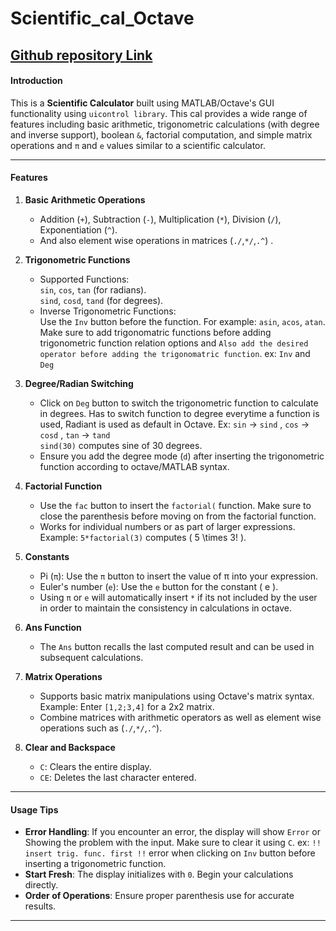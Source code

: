 # Scientific_cal_Octave
[Github repository Link](https://github.com/Def119/Scientific_cal_Octave)
---

#### **Introduction**

This is a **Scientific Calculator** built using MATLAB/Octave's GUI functionality using `uicontrol library`. This cal provides a wide range of features including basic arithmetic, trigonometric calculations (with degree and inverse support), boolean `&`, factorial computation, and simple matrix operations and `π` and `e` values similar to a scientific calculator.

---

#### **Features**

1. **Basic Arithmetic Operations**  
   - Addition (`+`), Subtraction (`-`), Multiplication (`*`), Division (`/`), Exponentiation (`^`). 
   - And also element wise operations in matrices (`./`,`*/`,`.^`) .

2. **Trigonometric Functions**  
   - Supported Functions:  
     `sin`, `cos`, `tan` (for radians).  
     `sind`, `cosd`, `tand` (for degrees).  
   - Inverse Trigonometric Functions:  
     Use the `Inv` button before the function. For example: `asin`, `acos`, `atan`.
     Make sure to add trigonomatric functions before adding trigonometric function relation options and `Also add the desired operator before adding the trigonomatric function`.
     ex: `Inv` and `Deg`

3. **Degree/Radian Switching**  
   - Click on `Deg` button to switch the trigonometric function to calculate in degrees. Has to switch function to degree everytime a function is used, Radiant is used as default in Octave.
     Ex: `sin` -> `sind` , `cos` -> `cosd` , `tan` -> `tand`  
        `sind(30)` computes sine of 30 degrees.  
   - Ensure you add the degree mode (`d`) after inserting the trigonometric function according to octave/MATLAB syntax.

4. **Factorial Function**  
   - Use the `fac` button to insert the `factorial(` function. Make sure to close the parenthesis before moving on from the factorial function.  
   - Works for individual numbers or as part of larger expressions.  
     Example: `5*factorial(3)` computes \( 5 \times 3! \).

5. **Constants**  
   - Pi (`π`): Use the `π` button to insert the value of π into your expression.  
   - Euler's number (`e`): Use the `e` button for the constant \( e \).
   - Using `π` or `e` will automatically insert `*` if its not included by the user in order to maintain the consistency in calculations in octave.

6. **Ans Function**  
   - The `Ans` button recalls the last computed result and can be used in subsequent calculations.

7. **Matrix Operations**  
   - Supports basic matrix manipulations using Octave's matrix syntax. 
     Example: Enter `[1,2;3,4]` for a 2x2 matrix. 
   - Combine matrices with arithmetic operators as well as element wise operations such as (`./`,`*/`,`.^`).

8. **Clear and Backspace**  
   - `C`: Clears the entire display.  
   - `CE`: Deletes the last character entered.

---

#### **Usage Tips**

- **Error Handling**: If you encounter an error, the display will show `Error` or Showing the problem with the input. Make sure to clear it using `C`.
    ex: `!! insert trig. func. first !!` error when clicking on `Inv` button before inserting a trigonometric function.
- **Start Fresh**: The display initializes with `0`. Begin your calculations directly.
- **Order of Operations**: Ensure proper parenthesis use for accurate results.

---
